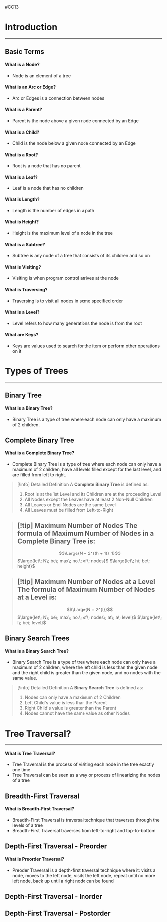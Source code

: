 #CC13 
# Introduction
---
## Basic Terms
#### What is a Node?
- Node is an element of a tree
#### What is an Arc or Edge?
- Arc or Edges is a connection between nodes
#### What is a Parent?
- Parent is the node above a given node connected by an Edge
#### What is a Child?
- Child is the node below a given node connected by an Edge
#### What is a Root?
- Root is a node that has no parent
#### What is a Leaf?
- Leaf is a node that has no children
#### What is Length?
- Length is the number of edges in a path
#### What is Height?
- Height is the maximum level of a node in the tree
#### What is a Subtree?
- Subtree is any node of a tree that consists of its children and so on
#### What is Visiting?
- Visiting is when program control arrives at the node
#### What is Traversing?
- Traversing is to visit all nodes in some specified order
#### What is a Level?
- Level refers to how many generations the node is from the root
#### What are Keys?
- Keys are values used to search for the item or perform other operations on it
# Types of Trees
---
## Binary Tree
#### What is a Binary Tree?
- Binary Tree is a type of tree where each node can only have a maximum of 2 children.
## Complete Binary Tree
#### What is a Complete Binary Tree?
- Complete Binary Tree is a type of tree where each node can only have a maximum of 2 children, have all levels filled except for the last level, and are filled from left to right.

> [!info] Detailed Definition
> A **Complete Binary Tree** is defined as:
> 1. Root is at the 1st Level and its Children are at the proceeding Level
> 2. All Nodes except the Leaves have at least 2 Non-Null Children
> 3. All Leaves or End-Nodes are the same Level
> 4. All Leaves must be filled from Left-to-Right

> [!tip] Maximum Number of Nodes
> The formula of **Maximum Number of Nodes in a Complete Binary Tree** is:
> ---
> $$\Large{N = 2^{(h + 1)}-1}$$
> $\large{let\; N\; be\; max\; no.\; of\; nodes}$
> $\large{let\; h\; be\; height}$

> [!tip] Maximum Number of Nodes at a Level
> The formula of **Maximum Number of Nodes at a Level** is:
> ---
> $$\Large{N = 2^{l}}$$
> $\large{let\; N\; be\; max\; no.\; of\; nodes\; at\; a\; level}$
> $\large{let\; l\; be\; level}$
## Binary Search Trees
#### What is a Binary Search Tree?
- Binary Search Tree is a type of tree where each node can only have a maximum of 2 children, where the left child is less than the given node and the right child is greater than the given node, and no nodes with the same value.

> [!info] Detailed Definition
> A **Binary Search Tree** is defined as:
> 1. Nodes can only have a maximum of 2 Children
> 2. Left Child's value is less than the Parent
> 3. Right Child's value is greater than the Parent
> 4. Nodes cannot have the same value as other Nodes

# Tree Traversal?
---
#### What is Tree Traversal?
- Tree Traversal is the process of visiting each node in the tree exactly one time
- Tree Traversal can be seen as a way or process of linearizing the nodes of a tree
## Breadth-First Traversal
#### What is Breadth-First Traversal?
- Breadth-First Traversal is traversal technique that traverses through the levels of a tree
- Breadth-First Traversal traverses from left-to-right and top-to-bottom
## Depth-First Traversal - Preorder
#### What is Preorder Traversal?
- Preoder Traversal is a depth-first traversal technique where it: visits a node, moves to the left node, visits the left node, repeat until no more left node, back up until a right node can be found 
## Depth-First Traversal - Inorder
## Depth-First Traversal - Postorder